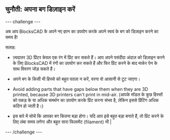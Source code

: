 ## चुनौती: अपना बग डिज़ाइन करें

--- challenge ---

अब आप BlocksCAD के अपने नए ज्ञान का उपयोग करके अपने स्वयं के बग को डिज़ाइन करने का समय है!

सलाह:

+ ज़्यदातर 3D प्रिंटर केवल एक रंग में प्रिंट कर सकते हैं। आप अपने पसंदीदा अंदाज़ को डिज़ाइन करने के लिए BlocksCAD में रंगों का उपयोग कर सकते हैं और फिर प्रिंट करने के बाद मार्कर पेन के साथ विवरण जोड़ सकते हैं।

+ अपने बग के किसी भी हिस्से को बहुत पतला न करें, वरना वो आसानी से टूट जाएगा।

+ Avoid adding parts that have gaps below them when they are 3D printed, because 3D printers can't print in mid-air. (आपके मॉडल के कुछ हिस्सों को पकड़ के या अधिक समर्थन का उपयोग करके प्रिंट करना संभव है, लेकिन इससे प्रिंटिंग अधिक कठिन हो जाती है।)

+ इस बारे में सोचें कि आपका बग कितना बड़ा होगा। यदि आप इसे बहुत बड़ा बनाते हैं, तो प्रिंट करने के लिए लंबा समय लगेगा और बहुत सारा फिलामेंट (filament) भी |

--- /challenge ---



 




  
